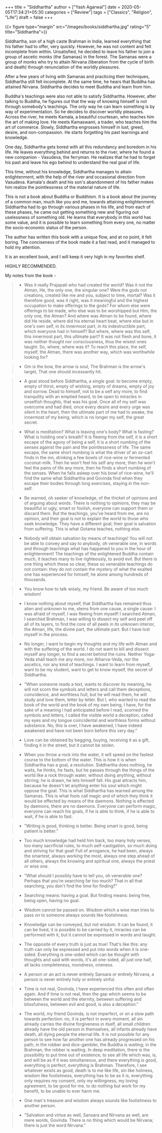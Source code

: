 +++
title = "Siddhartha"
author = ["Yash Agarwal"]
date = 2020-05-05T17:34:21+05:30
categories = ["Review"]
tags = ["Classics", "Religion", "Life"]
draft = false
+++

{{< figure type="margin" src="/images/books/siddhartha.jpg" rating="5" title="Siddhartha">}}

Siddhartha, son of a high caste Brahman in India, learned everything that his father had to offer, very quickly. However, he was not content and felt incomplete from within. Unsatisfied, he decided to leave his father to join a group of ascetic monks (the Samanas) in the forest. The Samanas were a group of monks who try to attain Nirvana (liberation from the cycle of birth and death) through renunciation of the worldly pleasures.

After a few years of living with Samanas and practicing their techniques, Siddhartha still felt incomplete. At the same time, he hears that Buddha has attained Nirvana. Siddhartha decides to meet Buddha and learn from him.

Buddha's teachings were also not able to satisfy Siddhartha. However, after talking to Buddha, he figures out that the way of knowing himself is not through somebody's teachings. The only way he can learn something is by way of experimentation. So he decides to discover worldly pleasures. Across the river, he meets Kamala, a beautiful courtesan, who teaches him the art of making love. He meets Kamaswami, a trader, who teaches him the art of commerce. Slowly, Siddhartha engrosses himself in lust, greed, desire, and non-compassion. He starts forgetting his past learnings and knowledge.

One day, Siddhartha gets bored with all this redundancy and boredom in his life. He leaves everything behind and returns to the river, where he found a new companion - Vasudeva, the ferryman. He realizes that he had to forget his past and leave his ego behind to understand the real goal of life.

This time, without his knowledge, Siddhartha manages to attain enlightenment, with the help of the river and occasional direction from Vasudeva. Kamala's death and his son's abandonment of his father makes him realize the pointlessness of the material nature of life.

This is not a book about Buddha or Buddhism. It is a book about the journey of a common man, much like you and me, towards attaining enlightenment. Siddhartha had to go through various phases in his life, and from each of these phases, he came out getting something new and figuring out uselessness of something old. He learns that everybody in this world has some value, and it is possible to learn something from every one, no matter the socio-economic status of the person.

The author has written this book with a unique flow, and at no point, it felt boring. The conciseness of the book made it a fast read, and it managed to hold my attention.

It is an excellent book, and I will keep it very high in my favorites shelf.

HIGHLY RECOMMENDED.

My notes from the book -

> - Was it really Prajapati who had created the world? Was it not the Atman, He, the only one, the singular one? Were the gods not creations, created like me and you, subject to time, mortal? Was it therefore good, was it right, was it meaningful and the highest occupation to make offerings to the gods? For whom else were offerings to be made, who else was to be worshipped but Him, the only one, the Atman? And where was Atman to be found, where did He reside, where did his eternal heart beat, where else but in one's own self, in its innermost part, in its indestructible part, which everyone had in himself? But where, where was this self, this innermost part, this ultimate part? It was not flesh and bone, it was neither thought nor consciousness, thus the wisest ones taught. So, where, where was it? To reach this place, the self, myself, the Atman, there was another way, which was worthwhile looking for?

> - Om is the bow, the arrow is soul, The Brahman is the arrow's target, That one should incessantly hit.

> - A goal stood before Siddhartha, a single goal: to become empty, empty of thirst, empty of wishing, empty of dreams, empty of joy and sorrow. Dead to himself, not to be a self any more, to find tranquility with an emptied heard, to be open to miracles in unselfish thoughts, that was his goal. Once all of my self was overcome and had died, once every desire and every urge was silent in the heart, then the ultimate part of me had to awake, the innermost of my being, which is no longer my self, the great secret.

> - What is meditation? What is leaving one's body? What is fasting? What is holding one's breath? It is fleeing from the self, it is a short escape of the agony of being a self, it is a short numbing of the senses against the pain and the pointlessness of life. The same escape, the same short numbing is what the driver of an ox-cart finds in the inn, drinking a few bowls of rice-wine or fermented coconut-milk. Then he won't feel his self any more, then he won't feel the pains of life any more, then he finds a short numbing of the senses. When he falls asleep over his bowl of rice-wine, he'll find the same what Siddhartha and Govinda find when they escape their bodies through long exercises, staying in the non-self.

> - Be warned, oh seeker of knowledge, of the thicket of opinions and of arguing about words. There is nothing to opinions, they may be beautiful or ugly, smart or foolish, everyone can support them or discard them. But the teachings, you've heard from me, are no opinion, and their goal is not to explain the world to those who seek knowledge. They have a different goal; their goal is salvation from suffering. This is what Gotama teaches, nothing else.

> - Nobody will obtain salvation by means of teachings! You will not be able to convey and say to anybody, oh venerable one, in words and through teachings what has happened to you in the hour of enlightenment! The teachings of the enlightened Buddha contain much, it teaches many to live righteously, to avoid evil. But there is one thing which these so clear, these so venerable teachings do not contain: they do not contain the mystery of what the exalted one has experienced for himself, he alone among hundreds of thousands.

> - You know how to talk wisely, my friend. Be aware of too much wisdom!

> - I know nothing about myself, that Siddhartha has remained thus alien and unknown to me, stems from one cause, a single cause: I was afraid of myself, I was fleeing from myself! I searched Atman, I searched Brahman, I was willing to dissect my self and peel off all of its layers, to find the core of all peels in its unknown interior, the Atman, life, the divine part, the ultimate part. But I have lost myself in the process.

> - No longer, I want to begin my thoughts and my life with Atman and with the suffering of the world. I do not want to kill and dissect myself any longer, to find a secret behind the ruins. Neither Yoga-Veda shall teach me any more, nor Atharva-Veda, nor the ascetics, nor any kind of teachings. I want to learn from myself, want to be my student, want to get to know myself, the secret of Siddhartha.

> - "When someone reads a text, wants to discover its meaning, he will not scorn the symbols and letters and call them deceptions, coincidence, and worthless hull, but he will read them, he will study and love them, letter by letter. But I, who wanted to read the book of the world and the book of my own being, I have, for the sake of a meaning I had anticipated before I read, scorned the symbols and letters, I called the visible world a deception, called my eyes and my tongue coincidental and worthless forms without substance. No, this is over, I have awakened, I have indeed awakened and have not been born before this very day."

> - Love can be obtained by begging, buying, receiving it as a gift, finding it in the street, but it cannot be stolen.

> - When you throw a rock into the water, it will speed on the fastest course to the bottom of the water. This is how it is when Siddhartha has a goal, a resolution. Siddhartha does nothing, he waits, he thinks, he fasts, but he passes through the things of the world like a rock through water, without doing anything, without stirring; he is drawn, he lets himself fall. His goal attracts him, because he doesn't let anything enter his soul which might oppose the goal. This is what Siddhartha has learned among the Samanas. This is what fools call magic and of which they think it would be effected by means of the daemons. Nothing is effected by daemons, there are no daemons. Everyone can perform magic, everyone can reach his goals, if he is able to think, if he is able to wait, if he is able to fast.

> - "Writing is good, thinking is better. Being smart is good, being patient is better."

> - Too much knowledge had held him back, too many holy verses, too many sacrificial rules, to much self-castigation, so much doing and striving for that goal! Full of arrogance, he had been, always the smartest, always working the most, always one step ahead of all others, always the knowing and spiritual one, always the priest or wise one.

> - "What should I possibly have to tell you, oh venerable one? Perhaps that you're searching far too much? That in all that searching, you don't find the time for finding?"

> - Searching means: having a goal. But finding means: being free, being open, having no goal.

> - Wisdom cannot be passed on. Wisdom which a wise man tries to pass on to someone always sounds like foolishness.

> - Knowledge can be conveyed, but not wisdom. It can be found, it can be lived, it is possible to be carried by it, miracles can be performed with it, but it cannot be expressed in words and taught.

> - The opposite of every truth is just as true! That's like this: any truth can only be expressed and put into words when it is one-sided. Everything is one-sided which can be thought with thoughts and said with words, it's all one-sided, all just one half, all lacks completeness, roundness, oneness.

> - A person or an act is never entirely Sansara or entirely Nirvana, a person is never entirely holy or entirely sinful.

> - Time is not real, Govinda, I have experienced this often and often again. And if time is not real, then the gap which seems to be between the world and the eternity, between suffering and blissfulness, between evil and good, is also a deception."

> - The world, my friend Govinda, is not imperfect, or on a slow path towards perfection: no, it is perfect in every moment, all sin already carries the divine forgiveness in itself, all small children already have the old person in themselves, all infants already have death, all dying people the eternal life. It is not possible for any person to see how far another one has already progressed on his path; in the robber and dice-gambler, the Buddha is waiting; in the Brahman, the robber is waiting. In deep meditation, there is the possibility to put time out of existence, to see all life which was, is, and will be as if it was simultaneous, and there everything is good, everything is perfect, everything is Brahman. Therefore, I see whatever exists as good, death is to me like life, sin like holiness, wisdom like foolishness, everything has to be as it is, everything only requires my consent, only my willingness, my loving agreement, to be good for me, to do nothing but work for my benefit, to be unable to ever harm me.

> - One man's treasure and wisdom always sounds like foolishness to another person.

> - "Salvation and virtue as well, Sansara and Nirvana as well, are mere words, Govinda. There is no thing which would be Nirvana; there is just the word Nirvana."